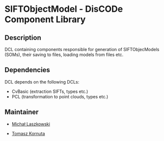 SIFTObjectModel - DisCODe Component Library
===========================================

Description
-----------

DCL containing components responsible for generation of SIFTObjecModels (SOMs), their saving to files, loading models from files etc.

Dependencies
------------

DCL depends on the following DCLs:
- CvBasic (extraction SIFTs, types etc.)
- PCL (transformation to point clouds, types etc.)

Maintainer
----------

- [Michał Laszkowski](https://github.com/mlaszko)

- [Tomasz Kornuta](https://github.com/tkornuta)

